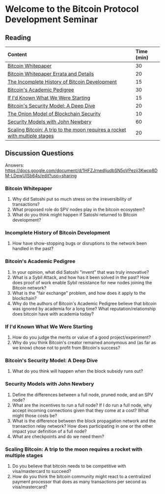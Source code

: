 # Welcome to the Bitcoin Protocol Development Seminar

## Reading

| Content | Time \(min\) |
| :--- | :--- |
| [Bitcoin Whitepaper](https://chaincode.com/bitcoin.pdf) | 30 |
| [Bitcoin Whitepaper Errata and Details](https://gist.github.com/harding/dabea3d83c695e6b937bf090eddf2bb3) | 20 |
| [The Incomplete History of Bitcoin Development](https://b10c.me/blog/004-the-incomplete-history-of-bitcoin-development/) | 15 |
| [Bitcoin's Academic Pedigree](https://queue.acm.org/detail.cfm?id=3136559) | 30 |
| [If I'd Known What We Were Starting](https://www.linkedin.com/pulse/id-known-what-we-were-starting-ray-dillinger/) | 15 |
| [Bitcoin's Security Model: A Deep Dive](https://www.coindesk.com/bitcoins-security-model-deep-dive) | 20 |
| [The Onion Model of Blockchain Security](https://insights.deribit.com/market-research/the-onion-model-of-blockchain-security-part-1/) | 10 |
| [Security Models with John Newbery](https://btctranscripts.com/chaincode-labs/chaincode-residency/2019-06-17-john-newbery-security-models/) | 60 |
| [Scaling Bitcoin: A trip to the moon requires a rocket with multiple stages](https://www.reddit.com/r/Bitcoin/comments/438hx0/a_trip_to_the_moon_requires_a_rocket_with/) | 20 |

## Discussion Questions

Answers: https://docs.google.com/document/d/1HFZJrnedljudbSN5oVPezij3Kwcp8DM-LDewUISb64s/edit?usp=sharing

### Bitcoin Whitepaper

1. Why did Satoshi put so much stress on the irreversibility of transactions?
2. What proposed role do SPV nodes play in the bitcoin ecosystem?
3. What do you think might happen if Satoshi returned to Bitcoin development?

### Incomplete History of Bitcoin Development

1. How have show-stopping bugs or disruptions to the network been handled in the past?

### Bitcoin's Academic Pedigree

1. In your opinion, what did Satoshi "invent" that was truly innovative?
2. What is a Sybil Attack, and how has it been solved in the past? How does proof of work enable Sybil resistance for new nodes joining the Bitcoin network?
3. What is the "fair exchange" problem, and how does it apply to the blockchain?
4. Why do the authors of Bitcoin's Academic Pedigree believe that bitcoin was ignored by academia for a long time? What reputation/relationship does bitcoin have with academia today?

### If I'd Known What We Were Starting

1. How do you judge the merits or value of a good project/experiment?
2. Why do you think Bitcoin's creator remained anonymous and \(as far as we know\) chose not to profit from Bitcoin's success?

### Bitcoin's Security Model: A Deep Dive

1. What do you think will happen when the block subsidy runs out?

### Security Models with John Newbery

1. Define the differences between a full node, pruned node, and an SPV node?
2. What are the incentives to run a full node? If I do run a full node, why accept incoming connections given that they come at a cost? What might those costs be?
3. What is the difference between the block propagation network and the transaction relay network? How does participating in one or the other impact your definition of a full node?
4. What are checkpoints and do we need them?

### Scaling Bitcoin: A trip to the moon requires a rocket with multiple stages

1. Do you believe that bitcoin needs to be competitive with visa/mastercard to succeed?
2. How do you think the bitcoin community might react to a centralized payment processor that does as many transactions per second as visa/mastercard?

